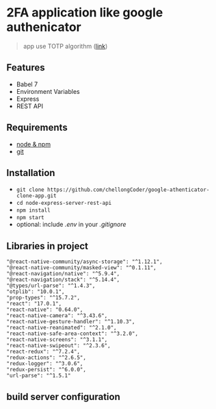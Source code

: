 # 2FA application like google authenicator

> app use TOTP algorithm ([link](https://en.wikipedia.org/wiki/Time-based_One-Time_Password))

## Features

* Babel 7
* Environment Variables
* Express
* REST API

## Requirements

* [node & npm](https://nodejs.org/en/)
* [git](https://www.robinwieruch.de/git-essential-commands/)

## Installation

* `git clone https://github.com/chellongCoder/google-athenticator-clone-app.git`
* `cd node-express-server-rest-api`
* `npm install`
* `npm start`
* optional: include *.env* in your *.gitignore*

## Libraries in project
    "@react-native-community/async-storage": "^1.12.1",
    "@react-native-community/masked-view": "^0.1.11",
    "@react-navigation/native": "^5.9.4",
    "@react-navigation/stack": "^5.14.4",
    "@types/url-parse": "^1.4.3",
    "otplib": "10.0.1",
    "prop-types": "^15.7.2",
    "react": "17.0.1",
    "react-native": "0.64.0",
    "react-native-camera": "^3.43.6",
    "react-native-gesture-handler": "^1.10.3",
    "react-native-reanimated": "^2.1.0",
    "react-native-safe-area-context": "^3.2.0",
    "react-native-screens": "^3.1.1",
    "react-native-swipeout": "^2.3.6",
    "react-redux": "^7.2.4",
    "redux-actions": "^2.6.5",
    "redux-logger": "^3.0.6",
    "redux-persist": "^6.0.0",
    "url-parse": "^1.5.1"

## build server configuration

